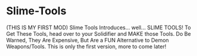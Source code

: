 # Slime-Tools
(THIS IS MY FIRST MOD) Slime Tools Introduces... well... SLIME TOOLS! To Get These Tools, head over to your Solidifier and MAKE those Tools. Do Be Warned, They Are Expensive, But Are a FUN Alternative to Demon Weapons/Tools. This is only the first version, more to come later!
